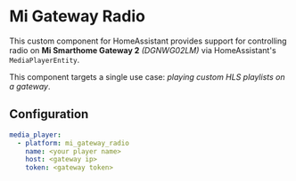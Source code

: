 # Mi Gateway Radio

This custom component for HomeAssistant provides support for controlling radio on **Mi Smarthome Gateway 2** *(DGNWG02LM)* via HomeAssistant's `MediaPlayerEntity`.

This component targets a single use case: *playing custom HLS playlists on a gateway*.  

## Configuration 

```yaml
media_player:
  - platform: mi_gateway_radio
    name: <your player name>
    host: <gateway ip>
    token: <gateway token>
```